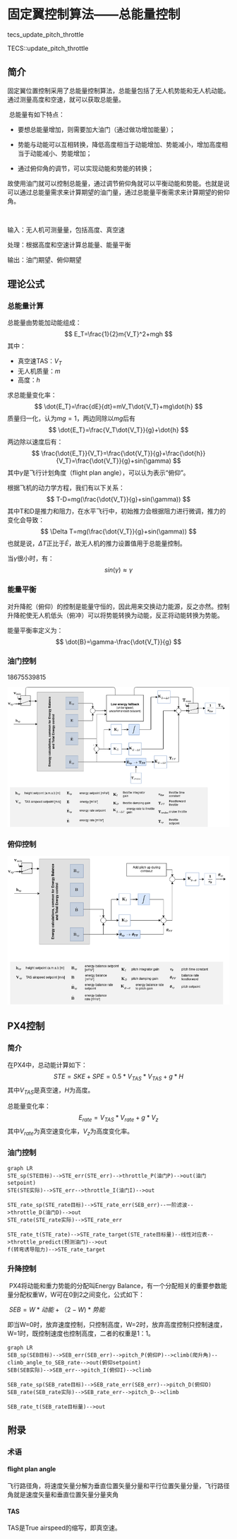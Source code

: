 # 固定翼控制算法——总能量控制



tecs_update_pitch_throttle

TECS::update_pitch_throttle



## 简介

​		固定翼位置控制采用了总能量控制算法，总能量包括了无人机势能和无人机动能。通过测量高度和空速，就可以获取总能量。

​		总能量有如下特点：

- 要想总能量增加，则需要加大油门（通过做功增加能量）；

- 势能与动能可以互相转换，降低高度相当于动能增加、势能减小，增加高度相当于动能减小、势能增加；

- 通过俯仰角的调节，可以实现动能和势能的转换；

​		故使用油门就可以控制总能量，通过调节俯仰角就可以平衡动能和势能。也就是说可以通过总能量需求来计算期望的油门量，通过总能量平衡需求来计算期望的俯仰角。

​		

输入：无人机可测量量，包括高度、真空速

处理：根据高度和空速计算总能量、能量平衡

输出：油门期望、俯仰期望



## 理论公式

### 总能量计算

总能量由势能加动能组成：
$$
E_T=\frac{1}{2}m{V_T}^2+mgh
$$
其中：

- 真空速TAS：$V_T$
- 无人机质量：$m$
- 高度：$h$

求总能量变化率：
$$
\dot{E_T}=\frac{dE}{dt}=mV_T\dot{V_T}+mg\dot{h}
$$
质量归一化，认为$mg=1$，两边同除以$mg$后有
$$
\dot{E_T}=\frac{V_T\dot{V_T}}{g}+\dot{h}
$$
两边除以速度后有：
$$
\frac{\dot{E_T}}{V_T}=\frac{\dot{V_T}}{g}+\frac{\dot{h}}{V_T}=\frac{\dot{V_T}}{g}+sin(\gamma)
$$
其中$\gamma$是飞行计划角度（flight plan angle），可以认为表示“俯仰”。

根据飞机的动力学方程，我们有以下关系：
$$
T-D=mg(\frac{\dot{V_T}}{g}+sin(\gamma))
$$
其中T和D是推力和阻力，在水平飞行中，初始推力会根据阻力进行微调，推力的变化会导致：
$$
\Delta T=mg(\frac{\dot{V_T}}{g}+sin(\gamma))
$$
也就是说，$\Delta T$正比于$\dot{E}$，故无人机的推力设置值用于总能量控制。

当$\gamma$很小时，有：
$$
sin(\gamma)\approx\gamma
$$


### 能量平衡

对升降舵（俯仰）的控制是能量守恒的，因此用来交换动力能源，反之亦然。控制升降舵使无人机低头（俯冲）可以将势能转换为动能，反正将动能转换为势能。 

能量平衡率定义为：
$$
\dot{B}=\gamma-\frac{\dot{V_T}}{g}
$$


### 油门控制

18675539815



![image-20240130214310369](imgs/image-20240130214310369.png)



### 俯仰控制

![image-20240130214330829](imgs/image-20240130214330829.png)

## PX4控制

### 简介





在PX4中，总动能计算如下：
$$
STE=SKE+SPE=
0.5*V_{TAS}*V_{TAS}
+
g*H
$$
其中$V_{TAS}$是真空速，$H$为高度。

总能量变化率：
$$
E_{rate}=V_{TAS}*V_{rate}+g*V_z
$$
其中$V_{rate}$为真空速变化率，$V_z$为高度变化率。

### 油门控制

```mermaid
graph LR
STE_sp(STE目标)-->STE_err(STE_err)-->throttle_P(油门P)-->out(油门setpoint)
STE(STE实际)-->STE_err-->throttle_I(油门I)-->out

STE_rate_sp(STE_rate目标)-->STE_rate_err(SEB_err)--一阶滤波-->throttle_D(油门D)-->out
STE_rate(STE_rate实际)-->STE_rate_err

STE_rate_t(STE_rate)-->STE_rate_target(STE_rate目标量)--线性对应表-->throttle_predict(预测油门)-->out
f(转弯诱导阻力)-->STE_rate_target
```



### 升降控制

​		PX4将动能和重力势能的分配叫Energy Balance，有一个分配相关的重要参数能量分配权重W，W可在0到2之间变化，公式如下：

​		$SEB = W*动能+（2-W)*势能$

​		即当W=0时，放弃速度控制，只控制高度，W=2时，放弃高度控制只控制速度，W=1时，既控制速度也控制高度，二者的权重是1：1。

```mermaid
graph LR
SEB_sp(SEB目标)-->SEB_err(SEB_err)-->pitch_P(俯仰P)-->climb(爬升角)--climb_angle_to_SEB_rate-->out(俯仰setpoint)
SEB(SEB实际)-->SEB_err-->pitch_I(俯仰I)-->climb

SEB_rate_sp(SEB_rate目标)-->SEB_rate_err(SEB_err)-->pitch_D(俯仰D)
SEB_rate(SEB_rate实际)-->SEB_rate_err-->pitch_D-->climb

SEB_rate_t(SEB_rate目标量)-->out
```







## 附录

### 术语

#### flight plan angle

飞行路径角，将速度矢量分解为垂直位置矢量分量和平行位置矢量分量，飞行路径角就是速度矢量和垂直位置矢量分量夹角

#### TAS

TAS是True airspeed的缩写，即真空速。